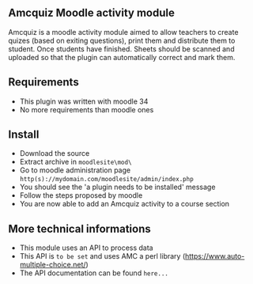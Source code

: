 ## Amcquiz Moodle activity module

Amcquiz is a moodle activity module aimed to allow teachers to create quizes (based on exiting questions), print them and distribute them to student.
Once students have finished. Sheets should be scanned and uploaded so that the plugin can automatically correct and mark them.

## Requirements

- This plugin was written with moodle 34
- No more requirements than moodle ones

## Install

- Download the source
- Extract archive in `moodlesite\mod\`
- Go to moodle administration page `http(s)://mydomain.com/moodlesite/admin/index.php`
- You should see the 'a plugin needs to be installed' message
- Follow the steps proposed by moodle
- You are now able to add an Amcquiz activity to a course section

## More technical informations

- This module uses an API to process data
- This API is `to be set` and uses AMC a perl library (https://www.auto-multiple-choice.net/)
- The API documentation can be found `here...`
